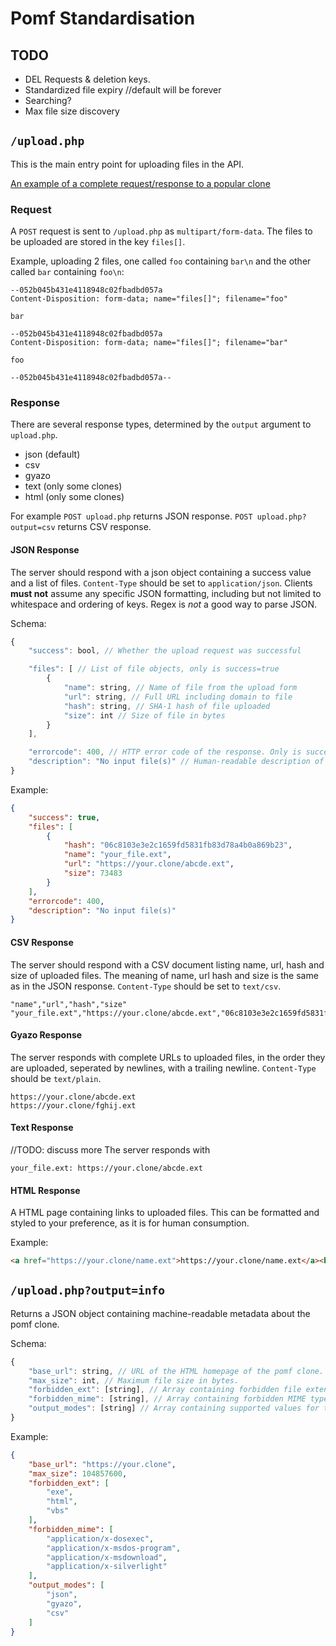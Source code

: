 Pomf Standardisation
====================

## TODO

- DEL Requests & deletion keys.
- Standardized file expiry //default will be forever
- Searching?
- Max file size discovery

## `/upload.php`
This is the main entry point for uploading files in the API.

[An example of a complete request/response to a popular clone](https://aww.moe/p6low0.png)

### Request
A `POST` request is sent to `/upload.php` as `multipart/form-data`. The files to be uploaded are stored in the key `files[]`.

Example, uploading 2 files, one called `foo` containing `bar\n` and the other called `bar` containing `foo\n`:
```
--052b045b431e4118948c02fbadbd057a
Content-Disposition: form-data; name="files[]"; filename="foo"

bar

--052b045b431e4118948c02fbadbd057a
Content-Disposition: form-data; name="files[]"; filename="bar"

foo

--052b045b431e4118948c02fbadbd057a--
```

### Response
There are several response types, determined by the `output` argument to `upload.php`.
- json (default)
- csv
- gyazo
- text (only some clones)
- html (only some clones)

For example `POST upload.php` returns JSON response. `POST upload.php?output=csv` returns CSV response.

#### JSON Response
The server should respond with a json object containing a success value and a list of files. `Content-Type` should be set to `application/json`. Clients **must not** assume any specific JSON formatting, including but not limited to whitespace and ordering of keys. Regex is *not* a good way to parse JSON.

Schema:
```js
{
    "success": bool, // Whether the upload request was successful

    "files": [ // List of file objects, only is success=true
        {
            "name": string, // Name of file from the upload form
            "url": string, // Full URL including domain to file
            "hash": string, // SHA-1 hash of file uploaded
            "size": int // Size of file in bytes
        }
    ],

    "errorcode": 400, // HTTP error code of the response. Only is success=false
    "description": "No input file(s)" // Human-readable description of the error. Only if success=false
}
```

Example:
```json
{
    "success": true,
    "files": [
        {
            "hash": "06c8103e3e2c1659fd5831fb83d78a4b0a869b23",
            "name": "your_file.ext",
            "url": "https://your.clone/abcde.ext",
            "size": 73483
        }
    ],
    "errorcode": 400,
    "description": "No input file(s)"
}
```

#### CSV Response
The server should respond with a CSV document listing name, url, hash and size of uploaded files. The meaning of name, url hash and size is the same as in the JSON response. `Content-Type` should be set to `text/csv`.

```csv
"name","url","hash","size"
"your_file.ext","https://your.clone/abcde.ext","06c8103e3e2c1659fd5831fb83d78a4b0a869b23","73483"
```

#### Gyazo Response
The server responds with complete URLs to uploaded files, in the order they are uploaded, seperated by newlines, with a trailing newline. `Content-Type` should be `text/plain`.
```text
https://your.clone/abcde.ext
https://your.clone/fghij.ext
```

#### Text Response
//TODO: discuss more
The server responds with 
```text
your_file.ext: https://your.clone/abcde.ext
```

#### HTML Response
A HTML page containing links to uploaded files. This can be formatted and styled to your preference, as it is for human consumption.

Example:
```html
<a href="https://your.clone/name.ext">https://your.clone/name.ext</a><br>
```

## `/upload.php?output=info`
Returns a JSON object containing machine-readable metadata about the pomf clone.

Schema:
```js
{
    "base_url": string, // URL of the HTML homepage of the pomf clone.
    "max_size": int, // Maximum file size in bytes.
    "forbidden_ext": [string], // Array containing forbidden file extensions, without dot.
    "forbidden_mime": [string], // Array containing forbidden MIME types.
    "output_modes": [string] // Array containing supported values for the output argument on upload.php. Do not include info.
}
```

Example:
```json
{
    "base_url": "https://your.clone",
    "max_size": 104857600,
    "forbidden_ext": [
        "exe",
        "html",
        "vbs"
    ],
    "forbidden_mime": [
        "application/x-dosexec",
        "application/x-msdos-program",
        "application/x-msdownload",
        "application/x-silverlight"
    ],
    "output_modes": [
        "json",
        "gyazo",
        "csv"
    ]
}
```
